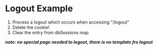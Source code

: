 # Logout Example

<!-- markdownlint-disable -->
<ol>
    <li>Process a logout which occurs when accessing "/logout"</li>
    <li>Delete the cookie!</li>
    <li>Clear the entry from dbSessions map</li>
</ol>

**_note: no special page needed to logout, there is no template fro logout_**
